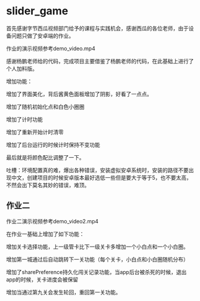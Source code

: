 # slider_game

首先感谢字节西瓜视频部门给予的课程与实践机会，感谢西瓜的各位老师，由于设备问题只做了安卓端的作业。

作业的演示视频参考demo_video.mp4

感谢杨鹏老师给的代码，完成项目主要借鉴了杨鹏老师的代码，在此基础上进行了个人加料版。

增加功能：

增加了界面美化，背后酱黄色面板增加了阴影，好看了一点点。

增加了随机初始化点和白色小圈圈

增加了计时功能

增加了重新开始计时清零

增加了后台运行的时候计时保持不变功能

最后就是将颜色配比调整了一下。







吐槽：环境配置真的难，爆出各种错误，安装虚拟安卓系统时，安装的路径不要出现中文，创建项目的时候安卓版本最好选低一些但是要大于等于5，也不要太高，不然会出下莫名其妙的错误，难顶。





## 作业二

作业二演示视频参考demo_video2.mp4



在作业一基础上增加了如下功能：

增加关卡选择功能，上一级管卡比下一级关卡多增加一个小白点和一个小白圈。

增加第一城通过后自动跳转下一关功能（每个关卡，小白点和小白圈随机分布）

增加了sharePreference持久化闯关记录功能，当app后台被杀死的时候，退出app的时候，关卡进度会被保留

增加当通过第九关会发生轮回，重回第一关功能。

